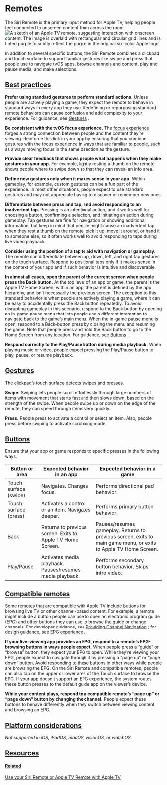Remotes
=======

The Siri Remote is the primary input method for Apple TV, helping people feel connected to onscreen content from across the room.![A sketch of an Apple TV remote, suggesting interaction with onscreen content. The image is overlaid with rectangular and circular grid lines and is tinted purple to subtly reflect the purple in the original six-color Apple logo.](https://docs-assets.developer.apple.com/published/04cb8e9dcd1006a14957bda7627222ad/inputs-remotes-intro@2x.png)

In addition to several specific buttons, the Siri Remote combines a clickpad and touch surface to support familiar gestures like swipe and press that people use to navigate tvOS apps, browse channels and content, play and pause media, and make selections.

[Best practices](/design/human-interface-guidelines/remotes#Best-practices)
---------------------------------------------------------------------------

**Prefer using standard gestures to perform standard actions.** Unless people are actively playing a game, they expect the remote to behave in standard ways in every app they use. Redefining or repurposing standard remote behaviors can cause confusion and add complexity to your experience. For guidance, see [Gestures](/design/human-interface-guidelines/remotes#Gestures)
.

**Be consistent with the tvOS focus experience.** The [focus experience](/design/human-interface-guidelines/focus-and-selection)
 forges a strong connection between people and the content they’re viewing. Reinforce this link in your app by ensuring that you combine gestures with the focus experience in ways that are familiar to people, such as always moving focus in the same direction as the gesture.

**Provide clear feedback that shows people what happens when they make gestures in your app.** For example, lightly resting a thumb on the remote shows people where to swipe down so that they can reveal an info area.

**Define new gestures only when it makes sense in your app.** Within gameplay, for example, custom gestures can be a fun part of the experience. In most other situations, people expect to use standard gestures and may not appreciate having to discover or remember new ones.

**Differentiate between press and tap, and avoid responding to an inadvertent tap.** Pressing is an intentional action, and it works well for choosing a button, confirming a selection, and initiating an action during gameplay. Tap gestures are fine for navigation or showing additional information, but keep in mind that people might cause an inadvertent tap when they rest a thumb on the remote, pick it up, move it around, or hand it to someone else, so it often works well to avoid responding to taps during live video playback.

**Consider using the position of a tap to aid with navigation or gameplay.** The remote can differentiate between up, down, left, and right tap gestures on the touch surface. Respond to positional taps only if it makes sense in the context of your app and if such behavior is intuitive and discoverable.

**In almost all cases, open the parent of the current screen when people press the Back button.** At the top level of an app or game, the parent is the Apple TV Home Screen; within an app, the parent is defined by the app hierarchy, and isn’t necessarily the previous screen. The exception to this standard behavior is when people are actively playing a game, where it can be easy to accidentally press the Back button repeatedly. To avoid disrupting gameplay in this scenario, respond to the Back button by opening an in-game pause menu that lets people use a different interaction to navigate back to the game’s main menu. When the in-game pause menu is open, respond to a Back-button press by closing the menu and resuming the game. Note that people press and hold the Back button to go to the Home Screen from any location. For guidance, see [Buttons](/design/human-interface-guidelines/remotes#Buttons)
.

**Respond correctly to the Play/Pause button during media playback.** When playing music or video, people expect pressing the Play/Pause button to play, pause, or resume playback.

[Gestures](/design/human-interface-guidelines/remotes#Gestures)
---------------------------------------------------------------

The clickpad’s touch surface detects swipes and presses.

**Swipe.** Swiping lets people scroll effortlessly through large numbers of items with movement that starts fast and then slows down, based on the strength of the swipe. When people swipe up or down on the edge of the remote, they can speed through items very quickly.

**Press.** People press to activate a control or select an item. Also, people press before swiping to activate scrubbing mode.

[Buttons](/design/human-interface-guidelines/remotes#Buttons)
-------------------------------------------------------------

Ensure that your app or game responds to specific presses in the following ways.



| Button or area | Expected behavior in an app | Expected behavior in a game |
| --- | --- | --- |
| Touch surface (swipe) | Navigates. Changes focus. | Performs directional pad behavior. |
| Touch surface (press) | Activates a control or an item. Navigates deeper. | Performs primary button behavior. |
| Back | Returns to previous screen. Exits to Apple TV Home Screen. | Pauses/resumes gameplay. Returns to previous screen, exits to main game menu, or exits to Apple TV Home Screen. |
| Play/Pause | Activates media playback. Pauses/resumes media playback. | Performs secondary button behavior. Skips intro video. |

[Compatible remotes](/design/human-interface-guidelines/remotes#Compatible-remotes)
-----------------------------------------------------------------------------------

Some remotes that are compatible with Apple TV include buttons for browsing live TV or other channel-based content. For example, a remote might include a button people can use to open an electronic program guide (EPG) and other buttons they can use to browse the guide or change channels. For developer guidance, see [Providing Channel Navigation](/documentation/tvservices/providing_channel_navigation)
; for design guidance, see [EPG experience](/design/human-interface-guidelines/live-viewing-apps#EPG-experience)
.

**If your live-viewing app provides an EPG, respond to a remote’s EPG-browsing buttons in ways people expect.** When people press a “guide” or “browse” button, they expect your EPG to open. While they’re viewing your EPG, people expect to navigate through it by pressing a “page up” or “page down” button. Avoid responding to these buttons in other ways while people are browsing the EPG. On the Siri Remote and compatible remotes, people can also tap on the upper or lower area of the Touch surface to browse the EPG. If your app doesn’t support an EPG experience, the system routes these button presses to the default guide app on the viewer’s device.

**While your content plays, respond to a compatible remote’s “page up” or “page down” button by changing the channel.** People expect these buttons to behave differently when they switch between viewing content and browsing an EPG.

[Platform considerations](/design/human-interface-guidelines/remotes#Platform-considerations)
---------------------------------------------------------------------------------------------

*Not supported in iOS, iPadOS, macOS, visionOS, or watchOS.*

[Resources](/design/human-interface-guidelines/remotes#Resources)
-----------------------------------------------------------------

#### [Related](/design/human-interface-guidelines/remotes#Related)

[Use your Siri Remote or Apple TV Remote with Apple TV](https://support.apple.com/en-us/HT205305)


